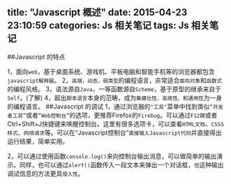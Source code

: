 title: "Javascript 概述"
date: 2015-04-23 23:10:59
categories: Js 相关笔记
tags: Js 相关笔记
---
##Javascript 的特点
<!--more-->
1，面向`web`，基于桌面系统、游戏机、平板电脑和智能手机等的浏览器都包含`javascript解释器`。
2，`高端，动态，弱类型`的编程语言，非常适合`面向对象`和`函数式`的编程风格。
3，语法源自`Java`，一等函数源自`Scheme`，基于原型的继承来自于`Self`。(了解)
4，超出`脚本语言`本身的范畴，成为`集健壮性、高效性、和通用性`为一身的编程语言。
##Javascript 的调试
1，通过浏览器的`"工具"`菜单中找到类似`“开发者工具”`或者`“Web控制台”`的选项，更推荐Firefox的`Firebug`。可以通过`F12键`或者Ctrl+Shift+J快捷键来唤醒控制台。这里有很多选项卡，可以查看`HTML文档`、`CSSS样式`、`网络请求`等。可以在“Javascript控制台”`直接输入Javascript代码`并直接得出运行结果，简单实用。

2，可以通过使用函数`console.log()`来向控制台输出消息，可以做简单的输出演示。同样，也可以通过`alert()`函数传入一段文本来弹出一个对话框，`但`这种输出调试信息的方法更具`侵入性`。
